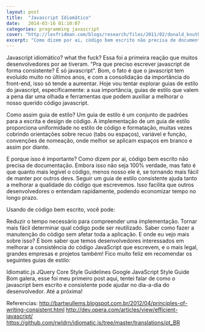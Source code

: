 ```yaml
---
layout: post
title:  "Javascript Idiomático"
date:   2014-03-16 01:10:07
categories: programming javascript
cover: "http://lexfridman.com/blogs/research/files/2011/02/donald_knuth.png"
excerpt: "Como dizem por ai, código bem escrito não precisa de documentação."
---
```


Javascript idiomático? what the fuck? Essa foi a primeira reação que muitos desenvolvedores por ae tiveram. "Pra que preciso escrever javascript de forma consistente? É só javascript". Bom, o fato é que o javascript tem evoluído muito no últimos anos, e com a consolidação da importância do front-end, isso só tende a aumentar.
Hoje vou tentar explorar guias de estilo do javascript, especificamente: a sua importância, guias de estilo que valem a pena dar uma olhada e ferramentas que podem auxiliar a melhorar o nosso querido código javascript.


Como assim guia de estilo?
Um guia de estilo é um conjunto de padrões para a escrita e design de código. A implementação de um guia de estilo proporciona uniformidade no estilo de código e formatação, muitas vezes cobrindo orientações sobre recuo (tabs ou espaços), variável e função, convenções de nomeação, onde melhor se aplicam espaços em branco e assim por diante.

E porque isso é importante?
Como dizem por ai, código bem escrito não precisa de documentação. Embora isso não seja 100% verdade, mas fato é que quanto mais legível o código, menos nosso ele é, se tornando mais fácil de manter por outros devs.
Seguir um guia de estilo consistente ajuda tanto a melhorar a qualidade do código que escrevemos. Isso facilita que outros desenvolvedores o entendam rapidamente,  podendo economizar tempo no longo prazo.

Usando de código bem escrito, você pode:

Reduzir o tempo necessário para compreender uma implementação.
Tornar mais fácil determinar qual código pode ser reutilizado.
Saber como fazer a manutenção do código sem afetar toda a aplicação.
E onde eu vejo mais sobre isso?
É bom saber que temos desenvolvedores interessados em melhorar a consistência do código JavaScript que  escrevem, e o mais legal, grandes empresas e projetos também!  Fico muito feliz em recomendar os seguintes guias de estilo:

Idiomatic.js
JQuery Core Style Guidelines
Google JavaScript Style Guide
Bom galera, esse foi meu primeiro post aqui, tentei falar de como o javascript bem escrito e consistente pode ajudar no dia-a-dia do desenvolvedor. Até a próxima!

Referencias:
http://bartwullems.blogspot.com.br/2012/04/principles-of-writing-consistent.html
http://dev.opera.com/articles/view/efficient-javascript/
https://github.com/rwldrn/idiomatic.js/tree/master/translations/pt_BR
